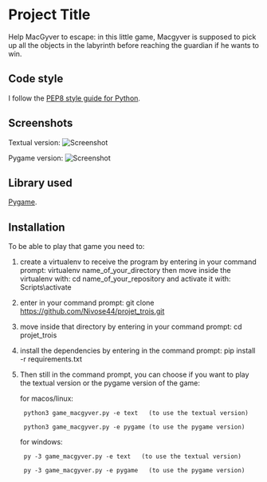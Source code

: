 # Project Title

Help MacGyver to escape: in this little game, Macgyver is supposed to pick up all the objects in the labyrinth before reaching the guardian if he wants to win.

## Code style

I follow the [PEP8 style guide for Python](http://www.python.org/dev/peps/pep-0008/).

## Screenshots

Textual version:
![Screenshot](MacGyverTextVersion.png)

Pygame version:
![Screenshot](MacGyverPygame.png)


## Library used
[Pygame](https://www.pygame.org/news).

## Installation

To be able to play that game you need to:
    
1. create a virtualenv to receive the program by entering in your command prompt: virtualenv name_of_your_directory
          then move inside the virtualenv with: cd name_of_your_repository and activate it with: Scripts\activate
1. enter in your command prompt: git clone https://github.com/Nivose44/projet_trois.git
    
1. move inside that directory by entering in your command prompt: cd projet_trois
    
1. install the dependencies by entering in the command prompt: pip install -r requirements.txt
    
1. Then still in the command prompt, you can choose if you want to play the textual version or the pygame version of the game:

	for macos/linux:
                    
		python3 game_macgyver.py -e text   (to use the textual version)
                    
		python3 game_macgyver.py -e pygame (to use the pygame version)
                
	for windows:
                    
		py -3 game_macgyver.py -e text   (to use the textual version)
                    
		py -3 game_macgyver.py -e pygame   (to use the pygame version)
